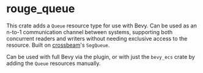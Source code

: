 # rouge_queue

This crate adds a `Queue` resource type for use with Bevy. Can be used as an
n-to-1 communication channel between systems, supporting both concurrent readers
and writers without needing exclusive access to the resource. Built on
[crossbeam](https://crates.io/crates/crossbeam)'s `SegQueue`.

Can be used with full Bevy via the plugin, or with just the `bevy_ecs` crate by
adding the `Queue` resources manually.